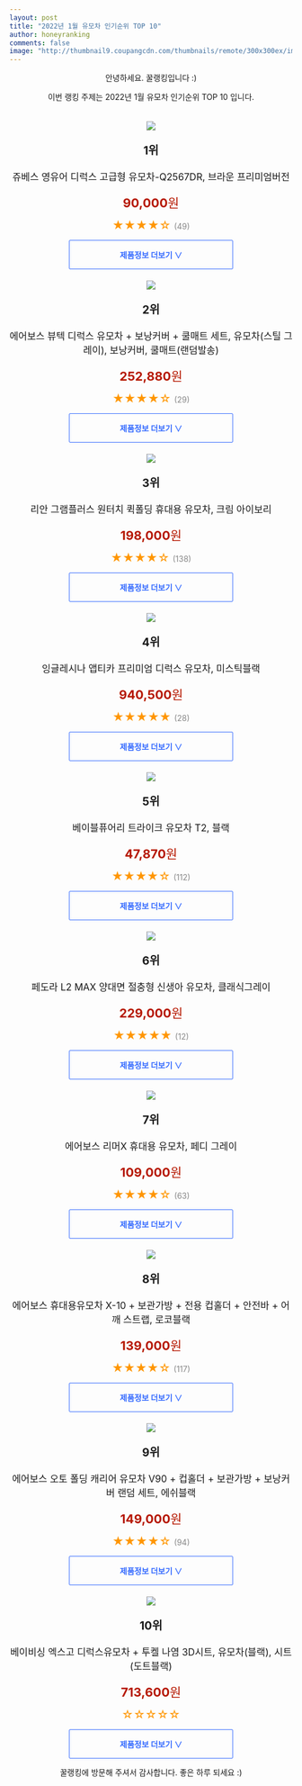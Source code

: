 ```yaml
--- 
layout: post 
title: "2022년 1월 유모차 인기순위 TOP 10" 
author: honeyranking 
comments: false 
image: "http://thumbnail9.coupangcdn.com/thumbnails/remote/300x300ex/image/vendor_inventory/d88a/e858776eecb53b9f64da046f162688aea155f22637f6751d019e460c7071.jpg" 
--- 
```

<p style="text-align: center;">안녕하세요. 꿀랭킹입니다 :)</p> <p style="text-align: center;">이번 랭킹 주제는 2022년 1월 유모차 인기순위 TOP 10 입니다.</p><center><img src="http://thumbnail9.coupangcdn.com/thumbnails/remote/300x300ex/image/vendor_inventory/d88a/e858776eecb53b9f64da046f162688aea155f22637f6751d019e460c7071.jpg" style="margin-top:20px" /></center> <p style="text-align: center; font-size: 20px"><b>1위</b></p> <p style="text-align: center; font-size: 17px">쥬베스 영유어 디럭스 고급형 유모차-Q2567DR, 브라운 프리미엄버전</p> <p style="text-align: center;"><span style="color: #b61800; font-size: 22px;"><b>90,000</b>원</span></p> <p style="text-align: center;"><span style="color: #ff9600; font-size: 20px;">★★★★☆ </span><span style="color: #878787;">(49)</span></p> <center><a href="https://link.coupang.com/a/iCC10"> <div style="font-size: 14px; display: inline-block; padding: 15px 90px; color: #346aff; border-radius: 2px; border: 1px solid #346aff; cursor: pointer;"><b>제품정보 더보기 &or;</b></div> </a></center><center><img src="http://thumbnail6.coupangcdn.com/thumbnails/remote/300x300ex/image/retail/images/2020/04/10/13/7/299e7282-f298-4e9d-bb7b-b7c58aa803cb.jpg" style="margin-top:20px" /></center> <p style="text-align: center; font-size: 20px"><b>2위</b></p> <p style="text-align: center; font-size: 17px">에어보스 뷰텍 디럭스 유모차 + 보낭커버 + 쿨매트 세트, 유모차(스틸 그레이), 보낭커버, 쿨매트(랜덤발송)</p> <p style="text-align: center;"><span style="color: #b61800; font-size: 22px;"><b>252,880</b>원</span></p> <p style="text-align: center;"><span style="color: #ff9600; font-size: 20px;">★★★★☆ </span><span style="color: #878787;">(29)</span></p> <center><a href="https://link.coupang.com/a/iCC11"> <div style="font-size: 14px; display: inline-block; padding: 15px 90px; color: #346aff; border-radius: 2px; border: 1px solid #346aff; cursor: pointer;"><b>제품정보 더보기 &or;</b></div> </a></center><center><img src="http://thumbnail6.coupangcdn.com/thumbnails/remote/300x300ex/image/retail/images/10063341697865777-bc023d70-417d-430a-996e-6cd9b948e09a.png" style="margin-top:20px" /></center> <p style="text-align: center; font-size: 20px"><b>3위</b></p> <p style="text-align: center; font-size: 17px">리안 그램플러스 원터치 퀵폴딩 휴대용 유모차, 크림 아이보리</p> <p style="text-align: center;"><span style="color: #b61800; font-size: 22px;"><b>198,000</b>원</span></p> <p style="text-align: center;"><span style="color: #ff9600; font-size: 20px;">★★★★☆ </span><span style="color: #878787;">(138)</span></p> <center><a href="https://link.coupang.com/a/iCC13"> <div style="font-size: 14px; display: inline-block; padding: 15px 90px; color: #346aff; border-radius: 2px; border: 1px solid #346aff; cursor: pointer;"><b>제품정보 더보기 &or;</b></div> </a></center><center><img src="http://thumbnail7.coupangcdn.com/thumbnails/remote/300x300ex/image/retail/images/2019/02/20/16/9/d5939223-9e5d-4676-b8e9-c8aa7117b317.jpg" style="margin-top:20px" /></center> <p style="text-align: center; font-size: 20px"><b>4위</b></p> <p style="text-align: center; font-size: 17px">잉글레시나 앱티카 프리미엄 디럭스 유모차, 미스틱블랙</p> <p style="text-align: center;"><span style="color: #b61800; font-size: 22px;"><b>940,500</b>원</span></p> <p style="text-align: center;"><span style="color: #ff9600; font-size: 20px;">★★★★★ </span><span style="color: #878787;">(28)</span></p> <center><a href="https://link.coupang.com/a/iCC15"> <div style="font-size: 14px; display: inline-block; padding: 15px 90px; color: #346aff; border-radius: 2px; border: 1px solid #346aff; cursor: pointer;"><b>제품정보 더보기 &or;</b></div> </a></center><center><img src="http://thumbnail6.coupangcdn.com/thumbnails/remote/300x300ex/image/retail/images/2020/09/02/13/5/484843a3-bdf2-41d6-959a-ae8cb8a94e76.jpg" style="margin-top:20px" /></center> <p style="text-align: center; font-size: 20px"><b>5위</b></p> <p style="text-align: center; font-size: 17px">베이블퓨어리 트라이크 유모차 T2, 블랙</p> <p style="text-align: center;"><span style="color: #b61800; font-size: 22px;"><b>47,870</b>원</span></p> <p style="text-align: center;"><span style="color: #ff9600; font-size: 20px;">★★★★☆ </span><span style="color: #878787;">(112)</span></p> <center><a href="https://link.coupang.com/a/iCC17"> <div style="font-size: 14px; display: inline-block; padding: 15px 90px; color: #346aff; border-radius: 2px; border: 1px solid #346aff; cursor: pointer;"><b>제품정보 더보기 &or;</b></div> </a></center><center><img src="http://thumbnail9.coupangcdn.com/thumbnails/remote/300x300ex/image/retail/images/2019/05/09/14/8/38b81d6e-d3a2-49b0-bb77-badb3ba7637e.jpg" style="margin-top:20px" /></center> <p style="text-align: center; font-size: 20px"><b>6위</b></p> <p style="text-align: center; font-size: 17px">페도라 L2 MAX 양대면 절충형 신생아 유모차, 클래식그레이</p> <p style="text-align: center;"><span style="color: #b61800; font-size: 22px;"><b>229,000</b>원</span></p> <p style="text-align: center;"><span style="color: #ff9600; font-size: 20px;">★★★★★ </span><span style="color: #878787;">(12)</span></p> <center><a href="https://link.coupang.com/a/iCC19"> <div style="font-size: 14px; display: inline-block; padding: 15px 90px; color: #346aff; border-radius: 2px; border: 1px solid #346aff; cursor: pointer;"><b>제품정보 더보기 &or;</b></div> </a></center><center><img src="http://thumbnail9.coupangcdn.com/thumbnails/remote/300x300ex/image/retail/images/2021/03/16/18/2/393c190d-0705-44ef-b916-20dddebb0f25.jpg" style="margin-top:20px" /></center> <p style="text-align: center; font-size: 20px"><b>7위</b></p> <p style="text-align: center; font-size: 17px">에어보스 리머X 휴대용 유모차, 페디 그레이</p> <p style="text-align: center;"><span style="color: #b61800; font-size: 22px;"><b>109,000</b>원</span></p> <p style="text-align: center;"><span style="color: #ff9600; font-size: 20px;">★★★★☆ </span><span style="color: #878787;">(63)</span></p> <center><a href="https://link.coupang.com/a/iCC2b"> <div style="font-size: 14px; display: inline-block; padding: 15px 90px; color: #346aff; border-radius: 2px; border: 1px solid #346aff; cursor: pointer;"><b>제품정보 더보기 &or;</b></div> </a></center><center><img src="http://thumbnail6.coupangcdn.com/thumbnails/remote/300x300ex/image/retail/images/2019/07/01/10/1/eac559c2-a193-4858-ad1e-050a2f397f3a.jpg" style="margin-top:20px" /></center> <p style="text-align: center; font-size: 20px"><b>8위</b></p> <p style="text-align: center; font-size: 17px">에어보스 휴대용유모차 X-10 + 보관가방 + 전용 컵홀더 + 안전바 + 어깨 스트랩, 로코블랙</p> <p style="text-align: center;"><span style="color: #b61800; font-size: 22px;"><b>139,000</b>원</span></p> <p style="text-align: center;"><span style="color: #ff9600; font-size: 20px;">★★★★☆ </span><span style="color: #878787;">(117)</span></p> <center><a href="https://link.coupang.com/a/iCC2c"> <div style="font-size: 14px; display: inline-block; padding: 15px 90px; color: #346aff; border-radius: 2px; border: 1px solid #346aff; cursor: pointer;"><b>제품정보 더보기 &or;</b></div> </a></center><center><img src="http://thumbnail10.coupangcdn.com/thumbnails/remote/300x300ex/image/retail/images/2020/07/22/16/8/7726828f-be0b-46f9-be19-fac2425102f6.jpg" style="margin-top:20px" /></center> <p style="text-align: center; font-size: 20px"><b>9위</b></p> <p style="text-align: center; font-size: 17px">에어보스 오토 폴딩 캐리어 유모차 V90 + 컵홀더 + 보관가방 + 보낭커버 랜덤 세트, 에쉬블랙</p> <p style="text-align: center;"><span style="color: #b61800; font-size: 22px;"><b>149,000</b>원</span></p> <p style="text-align: center;"><span style="color: #ff9600; font-size: 20px;">★★★★☆ </span><span style="color: #878787;">(94)</span></p> <center><a href="https://link.coupang.com/a/iCC2e"> <div style="font-size: 14px; display: inline-block; padding: 15px 90px; color: #346aff; border-radius: 2px; border: 1px solid #346aff; cursor: pointer;"><b>제품정보 더보기 &or;</b></div> </a></center><center><img src="http://thumbnail8.coupangcdn.com/thumbnails/remote/300x300ex/image/vendor_inventory/f537/a1e5f6b29df58aa815ed5c695af67027802296ad1b607da2ca670e1db33c.jpg" style="margin-top:20px" /></center> <p style="text-align: center; font-size: 20px"><b>10위</b></p> <p style="text-align: center; font-size: 17px">베이비싱 엑스고 디럭스유모차 + 투켈 나염 3D시트, 유모차(블랙), 시트(도트블랙)</p> <p style="text-align: center;"><span style="color: #b61800; font-size: 22px;"><b>713,600</b>원</span></p> <p style="text-align: center;"><span style="color: #ff9600; font-size: 20px;">☆☆☆☆☆ </span><span style="color: #878787;"></span></p> <center><a href="https://link.coupang.com/a/iCC2h"> <div style="font-size: 14px; display: inline-block; padding: 15px 90px; color: #346aff; border-radius: 2px; border: 1px solid #346aff; cursor: pointer;"><b>제품정보 더보기 &or;</b></div> </a></center> <p style="text-align: center;">꿀랭킹에 방문해 주셔서 감사합니다. 좋은 하루 되세요 :)</p>
